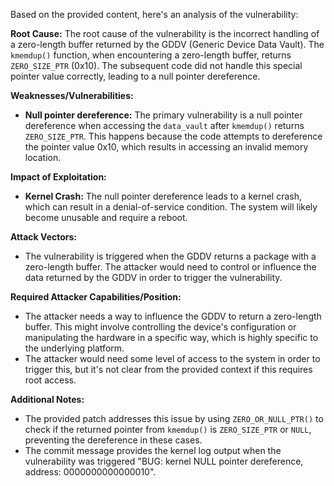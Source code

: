 Based on the provided content, here's an analysis of the vulnerability:

**Root Cause:**
The root cause of the vulnerability is the incorrect handling of a zero-length buffer returned by the GDDV (Generic Device Data Vault). The `kmemdup()` function, when encountering a zero-length buffer, returns `ZERO_SIZE_PTR` (0x10). The subsequent code did not handle this special pointer value correctly, leading to a null pointer dereference.

**Weaknesses/Vulnerabilities:**
- **Null pointer dereference:** The primary vulnerability is a null pointer dereference when accessing the `data_vault` after `kmemdup()` returns `ZERO_SIZE_PTR`. This happens because the code attempts to dereference the pointer value 0x10, which results in accessing an invalid memory location.

**Impact of Exploitation:**
- **Kernel Crash:** The null pointer dereference leads to a kernel crash, which can result in a denial-of-service condition. The system will likely become unusable and require a reboot.

**Attack Vectors:**
- The vulnerability is triggered when the GDDV returns a package with a zero-length buffer. The attacker would need to control or influence the data returned by the GDDV in order to trigger the vulnerability.

**Required Attacker Capabilities/Position:**
- The attacker needs a way to influence the GDDV to return a zero-length buffer. This might involve controlling the device's configuration or manipulating the hardware in a specific way, which is highly specific to the underlying platform.
- The attacker would need some level of access to the system in order to trigger this, but it's not clear from the provided context if this requires root access.

**Additional Notes:**
- The provided patch addresses this issue by using `ZERO_OR_NULL_PTR()` to check if the returned pointer from `kmemdup()` is `ZERO_SIZE_PTR` or `NULL`, preventing the dereference in these cases.
- The commit message provides the kernel log output when the vulnerability was triggered "BUG: kernel NULL pointer dereference, address: 0000000000000010".
